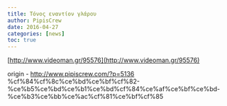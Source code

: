 ```yaml
---
title: Τόνος εναντίον γλάρου
author: PipisCrew
date: 2016-04-27
categories: [news]
toc: true
---
```


[http://www.videoman.gr/95576](http://www.videoman.gr/95576)

origin - http://www.pipiscrew.com/?p=5136 %cf%84%cf%8c%ce%bd%ce%bf%cf%82-%ce%b5%ce%bd%ce%b1%ce%bd%cf%84%ce%af%ce%bf%ce%bd-%ce%b3%ce%bb%ce%ac%cf%81%ce%bf%cf%85